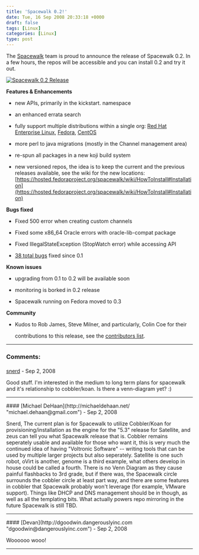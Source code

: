 ```yaml
---
title: 'Spacewalk 0.2!'
date: Tue, 16 Sep 2008 20:33:18 +0000
draft: false
tags: [Linux]
categories: [Linux]
type: post
---
```


The [Spacewalk](http://spacewalk.redhat.com) team is proud to announce the release of Spacewalk 0.2. In a few hours, the repos will be accessible and you can install 0.2 and try it out.

[![](http://zeusville.files.wordpress.com/2008/09/spacewalk-release.png "Spacewalk 0.2 Release")](http://spacewalk.redhat.com)

**Features & Enhancements**

*   new APIs, primarily in the kickstart. namespace

*   an enhanced errata search

*   fully support multiple distributions within a single org: [Red Hat Enterprise Linux](http://www.redhat.com/rhel/), [Fedora](http://fedoraproject.org/get-fedora), [CentOS](http://www.centos.org/)

*   more perl to java migrations (mostly in the Channel management area)

*   re-spun all packages in a new koji build system

*   new versioned repos, the idea is to keep the current and the previous releases available, see the wiki for the new locations: [https://hosted.fedoraproject.org/spacewalk/wiki/HowToInstall#Installation](https://hosted.fedoraproject.org/spacewalk/wiki/HowToInstall#Installation)

**Bugs fixed**

*   Fixed 500 error when creating custom channels

*   Fixed some x86\_64 Oracle errors with oracle-lib-compat package

*   Fixed IllegalStateException (StopWatch error) while accessing API

*   [38 total bugs](http://tinyurl.com/6aqqpk) fixed since 0.1

**Known issues**

*   upgrading from 0.1 to 0.2 will be available soon

*   monitoring is borked in 0.2 release

*   Spacewalk running on Fedora moved to 0.3

**Community**

*   Kudos to Rob James, Steve Milner, and particularly, Colin Coe for their

    contributions to this release, see the [contributors list](https://hosted.fedoraproject.org/spacewalk/wiki/ContibutorList).
---
### Comments:
####
[snerd](http://motk.blogspot.com "robk@ningaui.net") - <time datetime="2008-09-16 18:55:38">Sep 2, 2008</time>

Good stuff. I'm interested in the medium to long term plans for spacewalk and it's relationship to cobbler/koan. Is there a venn-diagram yet? :)
<hr />
####
[Michael DeHaan](http://michaeldehaan.net/ "michael.dehaan@gmail.com") - <time datetime="2008-09-16 19:47:16">Sep 2, 2008</time>

Snerd, The current plan is for Spacewalk to utilize Cobbler/Koan for provisioning/installation as the engine for the "5.3" release for Satellite, and zeus can tell you what Spacewalk release that is. Cobbler remains seperately usable and available for those who want it, this is very much the continued idea of having "Voltronic Software" -- writing tools that can be used by multiple larger projects but also seperately. Satellite is one such robot, oVirt is another, genome is a third example, what others develop in house could be called a fourth. There is no Venn Diagram as they cause painful flashbacks to 3rd grade, but if there was, the Spacewalk circle surrounds the cobbler circle at least part way, and there are some features in cobbler that Spacewalk probably won't leverage (for example, VMware support). Things like DHCP and DNS management should be in though, as well as all the templating bits. What actually powers repo mirroring in the future Spacewalk is still TBD.
<hr />
####
[Devan](http://dgoodwin.dangerouslyinc.com "dgoodwin@dangerouslyinc.com") - <time datetime="2008-09-16 22:18:10">Sep 2, 2008</time>

Woooooo wooo!
<hr />
